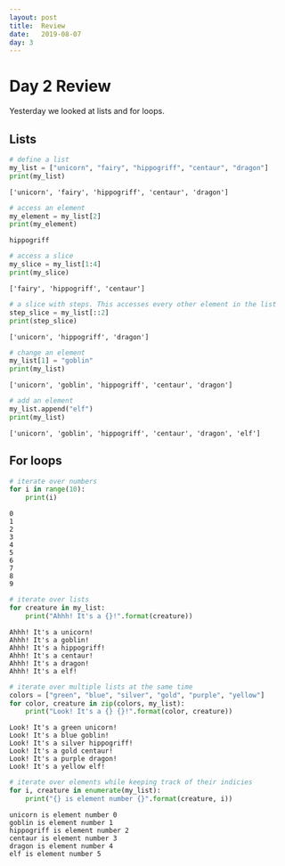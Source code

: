 ```yaml
---
layout: post
title:  Review
date:   2019-08-07
day: 3
---
```



# Day 2 Review

Yesterday we looked at lists and for loops.

## Lists


```python
# define a list 
my_list = ["unicorn", "fairy", "hippogriff", "centaur", "dragon"]
print(my_list)
```

    ['unicorn', 'fairy', 'hippogriff', 'centaur', 'dragon']



```python
# access an element 
my_element = my_list[2]
print(my_element)
```

    hippogriff



```python
# access a slice 
my_slice = my_list[1:4]
print(my_slice)
```

    ['fairy', 'hippogriff', 'centaur']



```python
# a slice with steps. This accesses every other element in the list
step_slice = my_list[::2]
print(step_slice)
```

    ['unicorn', 'hippogriff', 'dragon']



```python
# change an element
my_list[1] = "goblin"
print(my_list)
```

    ['unicorn', 'goblin', 'hippogriff', 'centaur', 'dragon']



```python
# add an element 
my_list.append("elf")
print(my_list)
```

    ['unicorn', 'goblin', 'hippogriff', 'centaur', 'dragon', 'elf']


## For loops


```python
# iterate over numbers 
for i in range(10):
    print(i)
```

    0
    1
    2
    3
    4
    5
    6
    7
    8
    9



```python
# iterate over lists 
for creature in my_list:
    print("Ahhh! It's a {}!".format(creature))
```

    Ahhh! It's a unicorn!
    Ahhh! It's a goblin!
    Ahhh! It's a hippogriff!
    Ahhh! It's a centaur!
    Ahhh! It's a dragon!
    Ahhh! It's a elf!



```python
# iterate over multiple lists at the same time
colors = ["green", "blue", "silver", "gold", "purple", "yellow"]
for color, creature in zip(colors, my_list):
    print("Look! It's a {} {}!".format(color, creature))
```

    Look! It's a green unicorn!
    Look! It's a blue goblin!
    Look! It's a silver hippogriff!
    Look! It's a gold centaur!
    Look! It's a purple dragon!
    Look! It's a yellow elf!



```python
# iterate over elements while keeping track of their indicies
for i, creature in enumerate(my_list):
    print("{} is element number {}".format(creature, i))
```

    unicorn is element number 0
    goblin is element number 1
    hippogriff is element number 2
    centaur is element number 3
    dragon is element number 4
    elf is element number 5

